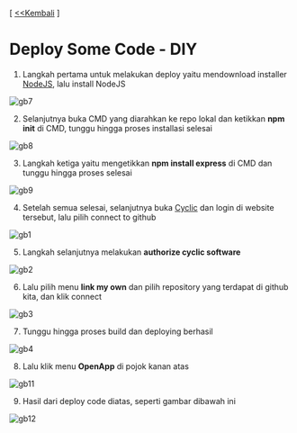 [ [<<Kembali](README.md) ]
# Deploy Some Code - DIY
1. Langkah pertama untuk melakukan deploy yaitu mendownload installer [NodeJS](https://nodejs.org/en/download), lalu install NodeJS

![gb7](https://github.com/AnggitaAlbiantara/tekn-cloud-computing/blob/6a22f97c283822748d860f7ad068116e13faafdd/minggu-03/tug7.PNG)

2. Selanjutnya buka CMD yang diarahkan ke repo lokal dan ketikkan **npm init** di CMD, tunggu hingga proses installasi selesai

![gb8](https://github.com/AnggitaAlbiantara/tekn-cloud-computing/blob/6a22f97c283822748d860f7ad068116e13faafdd/minggu-03/tug8.PNG)

3. Langkah ketiga yaitu mengetikkan **npm install express** di CMD dan tunggu hingga proses selesai

![gb9](https://github.com/AnggitaAlbiantara/tekn-cloud-computing/blob/6a22f97c283822748d860f7ad068116e13faafdd/minggu-03/tug8_1.PNG)

4. Setelah semua selesai, selanjutnya buka [Cyclic](https://cyclic.sh/) dan login di website tersebut, lalu pilih connect to github

![gb1](https://github.com/AnggitaAlbiantara/tekn-cloud-computing/blob/6a22f97c283822748d860f7ad068116e13faafdd/minggu-03/tug1.PNG)

5. Langkah selanjutnya melakukan **authorize cyclic software**

![gb2](https://github.com/AnggitaAlbiantara/tekn-cloud-computing/blob/6a22f97c283822748d860f7ad068116e13faafdd/minggu-03/tug2.PNG)

6. Lalu pilih menu **link my own** dan pilih repository yang terdapat di github kita, dan klik connect

![gb3](https://github.com/AnggitaAlbiantara/tekn-cloud-computing/blob/de5ace3118e365493dd9605d80901d4a703d3f51/minggu-03/tug9.PNG)

7. Tunggu hingga proses build dan deploying berhasil

![gb4](https://github.com/AnggitaAlbiantara/tekn-cloud-computing/blob/de5ace3118e365493dd9605d80901d4a703d3f51/minggu-03/tug10.PNG)

8. Lalu klik menu **OpenApp** di pojok kanan atas

![gb11](https://github.com/AnggitaAlbiantara/tekn-cloud-computing/blob/44143ff33015e5c5ed306117c63939e51c999782/minggu-03/tug11.PNG)

9. Hasil dari deploy code diatas, seperti gambar dibawah ini

![gb12](https://github.com/AnggitaAlbiantara/tekn-cloud-computing/blob/de5ace3118e365493dd9605d80901d4a703d3f51/minggu-03/tug12.PNG)
